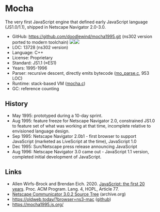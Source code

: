 # Mocha

The very first JavaScript engine that defined early JavaScript language (JS1.0/1.1), shipped in Netscape Navigator 2.0-3.0.

* GitHub:     https://github.com/doodlewind/mocha1995.git (ns302 version ported to modern toolchain) <img src="https://img.shields.io/github/stars/doodlewind/mocha1995?label=&style=flat-square" /><img src="https://img.shields.io/github/last-commit/doodlewind/mocha1995?label=&style=flat-square" />
* LOC:        13728 (ns302 version)
* Language:   C++
* License:    Proprietary
* Standard:   JS1.1 (≈ES1)
* Years:      1995-1996
* Parser:     recursive descent, directly emits bytecode ([mo_parse.c](https://github.com/doodlewind/mocha1995/blob/main/src/mo_parse.c), 953 LOC)
* Runtime:    stack-based VM ([mocha.c](https://github.com/doodlewind/mocha1995/blob/main/src/mocha.c))
* GC:         reference counting

## History

* May 1995: prototyped during a 10-day sprint.
* Aug 1995: feature freeze for Netscape Navigator 2.0, constrained JS1.0 to feature set of what was working at that time, incomplete relative to envisioned language design.
* Sep 1995: Netscape Navigator 2.0b1 - first browser to support JavaScript (marketed as LiveScript at the time), JavaScript 1.0
* Dec 1995: Sun/Netscape press release announcing JavaScript
* Aug 1996: Netscape Navigator 3.0 came out - JavaScript 1.1 version, completed initial development of JavaScript.

## Links

* Allen Wirfs-Brock and Brendan Eich. 2020. [JavaScript: the first 20 years](https://dl.acm.org/doi/pdf/10.1145/3386327). Proc. ACM Program. Lang. 4, HOPL, Article 77.
* [Netscape Communicator 3.0.2 Source Tree](https://archive.org/details/netscape-communicator-3-0-2-source) (archive.org)
* https://oldweb.today/?browser=ns3-mac ([github](https://github.com/oldweb-today/netcapsule))
* https://mocha1995.js.org/
